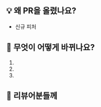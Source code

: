 ## 💡 왜 PR을 올렸나요?

<!-- 예: 이슈대응, 신규피쳐, 리팩토링 ... -->

- 신규 피처

## 💁 무엇이 어떻게 바뀌나요?

1.
2.
3.

## 💬 리뷰어분들께

<!-- # 🆘 긴급 🆘 선 어프루브 후 리뷰를 부탁드립니다 -->

<!--
참고
  - 커밋 타입 종류: feat, fix, perf, refactor, test, ci, docs, build, chore
-->
